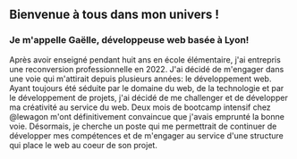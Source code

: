 ## Bienvenue à tous dans mon univers !
### Je m'appelle Gaëlle, développeuse web basée à Lyon!
Après avoir enseigné pendant huit ans en école élémentaire, j'ai entrepris une reconversion professionnelle en 2022.
J'ai décidé de m'engager dans une voie qui m'attirait depuis plusieurs années: le développement web. Ayant toujours été séduite par le domaine du web, de la technologie et par le développement de projets, j'ai décidé de me challenger et de développer ma créativité au service du web. Deux mois de bootcamp intensif chez @lewagon m'ont définitivement convaincue que j'avais emprunté la bonne voie. Désormais, je cherche un poste qui me permettrait de continuer de développer mes compétences et de m'engager au service d'une structure qui place le web au coeur de son projet.

